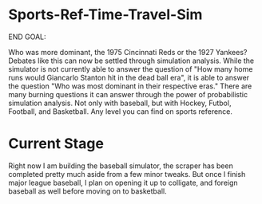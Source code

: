 # Sports-Ref-Time-Travel-Sim

END GOAL:

Who was more dominant, the 1975 Cincinnati Reds or the 1927 Yankees? Debates like this can now be settled through simulation analysis.
While the simulator is not currently able to answer the question of "How many home runs would Giancarlo Stanton hit in the dead ball era", 
it is able to answer the question "Who was most dominant in their respective eras." There are many burning questions it can answer through
the power of probabilistic simulation analysis. Not only with baseball, but with Hockey, Futbol, Football, and Basketball. Any level you can find on 
sports reference.

# Current Stage

Right now I am building the baseball simulator, the scraper has been completed pretty much aside from
a few minor tweaks. But once I finish major league baseball, I plan on opening it up to colligate, and foreign 
baseball as well before moving on to basketball.
